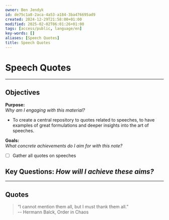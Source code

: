 ```yaml
---
owner: Ben Jendyk
id: de75c1a8-2aca-4a53-a184-3ba476695ad9
created: 2024-12-29T21:58:00+01:00
modified: 2025-02-02T06:01:26+01:00
tags: [access/public, language/en]
key-words: []
aliases: [Speech Quotes]
title: Speech Quotes
---
```


# Speech Quotes

---

## Objectives

**Purpose:**  
*Why am I engaging with this material?*
- To create a central repository to quotes related to speeches, to have examples of great formulations and deeper insights into the art of speeches.

**Goals:**  
*What concrete achievements do I aim for with this note?*
- [ ] Gather all quotes on speeches

**Key Questions:**
*How will I achieve these aims?*
-

---

## Quotes

> “I cannot mention them all, but I must thank them all.”  
-- Hermann Balck, Order in Chaos
